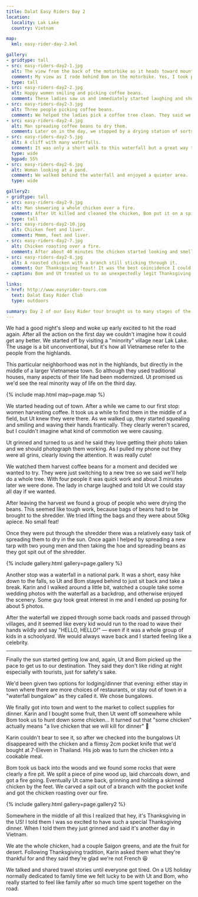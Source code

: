 ```yaml
---
title: Dalat Easy Riders Day 2
location:
  locality: Lak Lake
  country: Vietnam

map:
  kml: easy-rider-day-2.kml

gallery:
- gridtype: tall
- src: easy-riders-day2-1.jpg
  alt: The view from the back of the motorbike as it heads toward mountains.
  comment: My view as I rode behind Bom on the motorbike. Yes, I took photos while the bike was moving.
  type: tall
- src: easy-riders-day2-2.jpg
  alt: Happy women smiling and picking coffee beans.
  comment: These ladies saw us and immediately started laughing and shouting. Ut told us that they love getting their picture taken!
- src: easy-riders-day2-3.jpg
  alt: Three people picking coffee beans.
  comment: We helped the ladies pick a coffee tree clean. They said we were really good and efficient!
- src: easy-riders-day2-4.jpg
  alt: Man spreading coffee beans to dry them.
  comment: Later on in the day, we stopped by a drying station of sorts, where bags and bags of beans were brought to be shredded then spread out to dry in the sun.
- src: easy-riders-day2-5.jpg
  alt: A cliff with many waterfalls.
  comment: It was only a short walk to this waterfall but a great way to stretch our legs and enjoy some scenery.
  type: wide
  bgpad: 55%
- src: easy-riders-day2-6.jpg
  alt: Woman looking at a pond.
  comment: We walked behind the waterfall and enjoyed a quieter area.
  type: wide

gallery2:
- gridtype: tall
- src: easy-riders-day2-9.jpg
  alt: Man skewering a whole chicken over a fire.
  comment: After Ut killed and cleaned the chicken, Bom put it on a spit to cook.
  type: tall
- src: easy-riders-day2-10.jpg
  alt: Chicken feet and liver.
  comment: Mmmm, feet and liver.
- src: easy-riders-day2-7.jpg
  alt: Chicken roasting over a fire.
  comment: After about 40 minutes the chicken started looking and smelling delicious.
- src: easy-riders-day2-8.jpg
  alt: A roasted chicken with a branch still sticking through it.
  comment: Our Thanksgiving feast! It was the best coincidence I could have asked for.
- caption: Bom and Ut treated us to an unexpectedly legit Thanksgiving dinner!

links:
- href: http://www.easyrider-tours.com
  text: Dalat Easy Rider Club
  type: outdoors

summary: Day 2 of our Easy Rider tour brought us to many stages of the coffee production process, a waterfall, and an unexpected Thanksgiving feast!
---
```


We had a good night's sleep and woke up early excited to hit the road again. After all the action on the first day we couldn't imagine how it could get any better. We started off by visiting a "minority" village near Lak Lake. The usage is a bit unconventional, but it's how all Vietnamese refer to the people from the highlands.

This particular neighborhood was not in the highlands, but directly in the middle of a larger Vietnamese town. So although they used traditional houses, many aspects of their life had been modernized. Ut promised us we'd see the real minority way of life on the third day.

{% include map.html map=page.map %}

We started heading out of town. After a while we came to our first stop: women harvesting coffee. It took us a while to find them in the middle of a field, but Ut knew they were there. As we walked up, they started squealing and smiling and waving their hands frantically. They clearly weren't scared, but I couldn't imagine what kind of commotion we were causing.

Ut grinned and turned to us and he said they love getting their photo taken and we should photograph them working. As I pulled my phone out they were all grins, clearly loving the attention. It was really cute!

We watched them harvest coffee beans for a moment and decided we wanted to try. They were just switching to a new tree so we said we'll help do a whole tree. With four people it was quick work and about 3 minutes later we were done. The lady in charge laughed and told Ut we could stay all day if we wanted.

After leaving the harvest we found a group of people who were drying the beans. This seemed like tough work, because bags of beans had to be brought to the shredder. We tried lifting the bags and they were about 50kg apiece. No small feat!

Once they were put through the shredder there was a relatively easy task of spreading them to dry in the sun. Once again I helped by spreading a new tarp with two young men and then taking the hoe and spreading beans as they got spit out of the shredder.

{% include gallery.html gallery=page.gallery %}

Another stop was a waterfall in a national park. It was a short, easy hike down to the falls, so Ut and Bom stayed behind to just sit back and take a break. Karin and I walked around a little bit, watched a couple take some wedding photos with the waterfall as a backdrop, and otherwise enjoyed the scenery. Some guy took great interest in me and I ended up posing for about 5 photos.

After the waterfall we zipped through some back roads and passed through villages, and it seemed like every kid would run to the road to wave their hands wildly and say "HELLO, HELLO!" — even if it was a whole group of kids in a schoolyard. We would always wave back and I started feeling like a celebrity.

---

Finally the sun started getting low and, again, Ut and Bom picked up the pace to get us to our destination. They said they don't like riding at night especially with tourists, just for safety's sake.

We'd been given two options for lodging/dinner that evening: either stay in town where there are more choices of restaurants, or stay out of town in a "waterfall bungalow" as they called it. We chose bungalows.

We finally got into town and went to the market to collect supplies for dinner. Karin and I bought some fruit, then Ut went off somewhere while Bom took us to hunt down some chicken... It turned out that "some chicken" actually means "a live chicken that we will kill for dinner" 🔪

Karin couldn't bear to see it, so after we checked into the bungalows Ut disappeared with the chicken and a flimsy 2cm pocket knife that we'd bought at 7-Eleven in Thailand. His job was to turn the chicken into a cookable meal.

Bom took us back into the woods and we found some rocks that were clearly a fire pit. We split a piece of pine wood up, laid charcoals down, and got a fire going. Eventually Ut came back, grinning and holding a skinned chicken by the feet. We carved a spit out of a branch with the pocket knife and got the chicken roasting over our fire.

{% include gallery.html gallery=page.gallery2 %}

Somewhere in the middle of all this I realized that hey, it's Thanksgiving in the US! I told them I was so excited to have such a special Thanksgiving dinner. When I told them they just grinned and said it's another day in Vietnam.

We ate the whole chicken, had a couple Saigon greens, and ate the fruit for desert. Following Thanksgiving tradition, Karin asked them what they're thankful for and they said they're glad we're not French 😆

We talked and shared travel stories until everyone got tired. On a US holiday normally dedicated to family time we felt lucky to be with Ut and Bom, who really started to feel like family after so much time spent together on the road.
